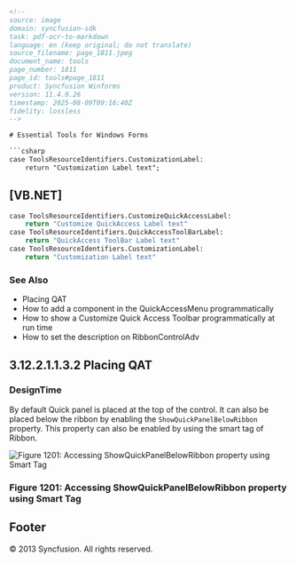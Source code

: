 ```html
<!--
source: image
domain: syncfusion-sdk
task: pdf-ocr-to-markdown
language: en (keep original; do not translate)
source_filename: page_1811.jpeg
document_name: tools
page_number: 1811
page_id: tools#page_1811
product: Syncfusion Winforms
version: 11.4.0.26
timestamp: 2025-08-09T09:16:40Z
fidelity: lossless
-->

# Essential Tools for Windows Forms

```csharp
case ToolsResourceIdentifiers.CustomizationLabel:
    return "Customization Label text";
```

## [VB.NET]

```vb
case ToolsResourceIdentifiers.CustomizeQuickAccessLabel:
    return "Customize QuickAccess Label text"
case ToolsResourceIdentifiers.QuickAccessToolBarLabel:
    return "QuickAccess ToolBar Label text"
case ToolsResourceIdentifiers.CustomizationLabel:
    return "Customization Label text"
```

### See Also

- Placing QAT
- How to add a component in the QuickAccessMenu programmatically
- How to show a Customize Quick Access Toolbar programmatically at run time
- How to set the description on RibbonControlAdv

## 3.12.2.1.1.3.2 Placing QAT

### DesignTime

By default Quick panel is placed at the top of the control. It can also be placed below the ribbon by enabling the `ShowQuickPanelBelowRibbon` property. This property can also be enabled by using the smart tag of Ribbon.

![Figure 1201: Accessing ShowQuickPanelBelowRibbon property using Smart Tag](https://image.com/figure_1201.png)

### Figure 1201: Accessing ShowQuickPanelBelowRibbon property using Smart Tag

## Footer

© 2013 Syncfusion. All rights reserved.

<!-- tags: [Essential Tools, Windows Forms, RibbonControlAdv, Syncfusion Winforms, version: 11.4.0.26] keywords: [QAT, QuickAccessMenu, Ribbon, ToolBar, DesignTime, ShowQuickPanelBelowRibbon, SmartTag, property] -->
```